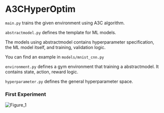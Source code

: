 # A3CHyperOptim

`main.py` trains the given environment using A3C algorithm.

`abstractmodel.py` defines the template for ML models.

The models using abstractmodel contains hyperparameter specification, the ML model itself, and training, validation logic.

You can find an example in `models/mnist_cnn.py`

`environment.py` defines a gym environment that training a abstractmodel. It contains state, action, reward logic.

`hyperparameter.py` defines the general hyperparameter space.

### First Experiment

![Figure_1](https://user-images.githubusercontent.com/53331577/144956770-21884871-0c8e-4cfa-9b28-8ed7c88ffa14.png)
